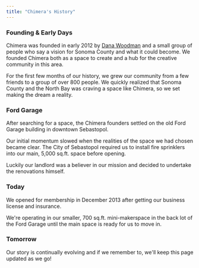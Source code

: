 ```yaml
---
title: "Chimera's History"
---
```


### Founding & Early Days

Chimera was founded in early 2012 by [Dana Woodman](/about/leadership/) and a small group of people who say a vision for Sonoma County and what it could become. We founded Chimera both as a space to create and a hub for the creative community in this area.

For the first few months of our history, we grew our community from a few friends to a group of over 800 people. We quickly realized that Sonoma County and the North Bay was craving a space like Chimera, so we set making the dream a reality.


### Ford Garage

After searching for a space, the Chimera founders settled on the old Ford Garage building in downtown Sebastopol. 

Our initial momentum slowed when the realities of the space we had chosen became clear. The City of Sebastopol required us to install fire sprinklers into our main, 5,000 sq.ft. space before opening. 

Luckily our landlord was a believer in our mission and decided to undertake the renovations himself.


### Today

We opened for membership in December 2013 after getting our business license and insurance. 

We're operating in our smaller, 700 sq.ft. mini-makerspace in the back lot of the Ford Garage until the main space is ready for us to move in.


### Tomorrow

Our story is continually evolving and if we remember to, we'll keep this page updated as we go!
